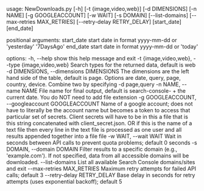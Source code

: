 usage: NewDownloads.py [-h] [-t {image,video,web}] [-d DIMENSIONS] [-n NAME]
                       [-g GOOGLEACCOUNT] [-w WAIT] [-s DOMAIN]
                       [--list-domains] [--max-retries MAX_RETRIES]
                       [--retry-delay RETRY_DELAY]
                       [start_date] [end_date]

positional arguments:
  start_date            start date in format yyyy-mm-dd or 'yesterday'
                        '7DaysAgo'
  end_date              start date in format yyyy-mm-dd or 'today'

options:
  -h, --help            show this help message and exit
  -t {image,video,web}, --type {image,video,web}
                        Search types for the returned data, default is web
  -d DIMENSIONS, --dimensions DIMENSIONS
                        The dimensions are the left hand side of the table,
                        default is page. Options are date, query, page,
                        country, device. Combine two by specifying -d
                        page,query
  -n NAME, --name NAME  File name for final output, default is search-console-
                        + the current date. You do NOT need to add file
                        extension
  -g GOOGLEACCOUNT, --googleaccount GOOGLEACCOUNT
                        Name of a google account; does not have to literally
                        be the account name but becomes a token to access that
                        particular set of secrets. Client secrets will have to
                        be in this a file that is this string concatenated
                        with client_secret.json. OR if this is the name of a
                        text file then every line in the text file is
                        processed as one user and all results appended
                        together into a file file
  -w WAIT, --wait WAIT  Wait in seconds between API calls to prevent quota
                        problems; default 0 seconds
  -s DOMAIN, --domain DOMAIN
                        Filter results to a specific domain (e.g.,
                        'example.com'). If not specified, data from all
                        accessible domains will be downloaded.
  --list-domains        List all available Search Console domains/sites and
                        exit
  --max-retries MAX_RETRIES
                        Maximum retry attempts for failed API calls; default 3
  --retry-delay RETRY_DELAY
                        Base delay in seconds for retry attempts (uses
                        exponential backoff); default 5
